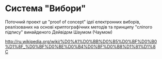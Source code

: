 Система "Вибори"
======

Поточний проект це "proof of concept" ідеї електронних виборів, реалізованих на основі
криптографічних методів та принципу "сліпого підпису" винайденого Дейвідом Шаумом (Чаумом)

http://ru.wikipedia.org/wiki/%D0%A1%D0%BB%D0%B5%D0%BF%D0%B0%D1%8F_%D0%BF%D0%BE%D0%B4%D0%BF%D0%B8%D1%81%D1%8C